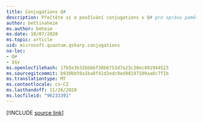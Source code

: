 ```yaml
---
title: Conjugations Q#
description: Přečtěte si o používání conjugations v Q# pro správu paměti v programech pro práci za sebou.
author: bettinaheim
ms.author: beheim
ms.date: 10/07/2020
ms.topic: article
uid: microsoft.quantum.qsharp.conjugations
no-loc:
- Q#
- $$v
ms.openlocfilehash: 17b5e3b32bbbbf38b6753d7a23c30ec491944523
ms.sourcegitcommit: b930bb59a1ba8f41d2edc9ed98197109aa8c7f1b
ms.translationtype: MT
ms.contentlocale: cs-CZ
ms.lasthandoff: 11/26/2020
ms.locfileid: "96233391"
---
```

<!---
# Conjugations in Q#
-->

[!INCLUDE [source link](~/includes/qsharp-language/Specifications/Language/2_Statements/Conjugations.md)]

